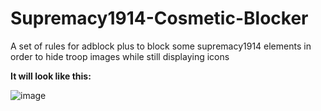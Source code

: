 # Supremacy1914-Cosmetic-Blocker
A set of rules for adblock plus to block some supremacy1914 elements in order to hide troop images while still displaying icons

**It will look like this:**

![image](https://user-images.githubusercontent.com/74624982/122214650-42763900-cea2-11eb-92a2-497d1e24c55c.png)
